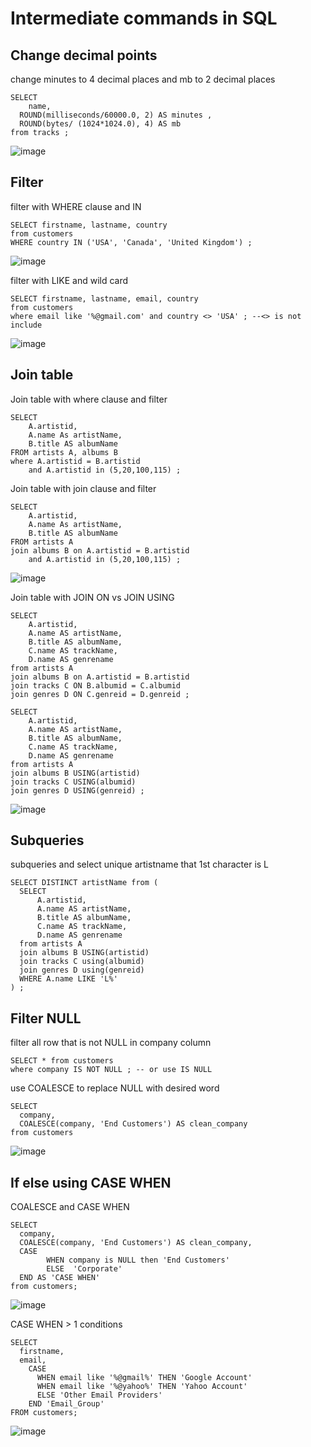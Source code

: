 # Intermediate commands in SQL


## Change decimal points
change minutes to 4 decimal places and mb to  2 decimal places
```
SELECT 
	name, 
  ROUND(milliseconds/60000.0, 2) AS minutes , 
  ROUND(bytes/ (1024*1024.0), 4) AS mb
from tracks ;
```
![image](https://user-images.githubusercontent.com/85028821/212546747-d9594af0-4d2d-4751-845a-df8b02c20041.png)

## Filter
filter with WHERE clause and IN
```
SELECT firstname, lastname, country 
from customers
WHERE country IN ('USA', 'Canada', 'United Kingdom') ;
```
![image](https://user-images.githubusercontent.com/85028821/212547013-252eb563-9f92-4866-8681-820f51acb37c.png)

filter with LIKE and wild card
```
SELECT firstname, lastname, email, country 
from customers
where email like '%@gmail.com' and country <> 'USA' ; --<> is not include
```
![image](https://user-images.githubusercontent.com/85028821/212548518-4fd0b748-1703-49d3-ac50-0fa0f74e1ba0.png)

## Join table
Join table with where clause and filter
```
SELECT 
    A.artistid,
    A.name As artistName,
    B.title AS albumName
FROM artists A, albums B
where A.artistid = B.artistid 
    and A.artistid in (5,20,100,115) ;
```

Join table with join clause and filter
```
SELECT 
    A.artistid,
    A.name As artistName,
    B.title AS albumName
FROM artists A 
join albums B on A.artistid = B.artistid 
    and A.artistid in (5,20,100,115) ;
```
![image](https://user-images.githubusercontent.com/85028821/212548855-88cc8a7f-fba8-4f0a-8b9c-570ee8bb4282.png)

Join table with JOIN ON vs JOIN USING
```
SELECT
    A.artistid,
    A.name AS artistName,
    B.title AS albumName,
    C.name AS trackName,
    D.name AS genrename
from artists A
join albums B on A.artistid = B.artistid
join tracks C ON B.albumid = C.albumid
join genres D ON C.genreid = D.genreid ;
```
```
SELECT
    A.artistid,
    A.name AS artistName,
    B.title AS albumName,
    C.name AS trackName,
    D.name AS genrename
from artists A
join albums B USING(artistid)
join tracks C USING(albumid)
join genres D USING(genreid) ;
```
![image](https://user-images.githubusercontent.com/85028821/212548966-1474591e-3f59-4ff1-968d-af6d6c10ef07.png)

## Subqueries
subqueries and select unique artistname that 1st character is L
```
SELECT DISTINCT artistName from (
  SELECT
      A.artistid,
      A.name AS artistName,
      B.title AS albumName,
      C.name AS trackName,
      D.name AS genrename
  from artists A
  join albums B USING(artistid)
  join tracks C using(albumid)
  join genres D using(genreid)
  WHERE A.name LIKE 'L%' 
) ;
```

## Filter NULL
filter all row that is not NULL in company column
```
SELECT * from customers
where company IS NOT NULL ; -- or use IS NULL
```

use COALESCE to replace NULL with desired word
```
SELECT 
  company, 
  COALESCE(company, 'End Customers') AS clean_company
from customers
```
![image](https://user-images.githubusercontent.com/85028821/212551183-07738594-a14a-4a51-8cb6-4ae927c87ba3.png)

## If else using CASE WHEN
COALESCE and CASE WHEN
```
SELECT 
  company, 
  COALESCE(company, 'End Customers') AS clean_company,
  CASE 
    	WHEN company is NULL then 'End Customers'
    	ELSE  'Corporate'
  END AS 'CASE WHEN'
from customers; 
```
![image](https://user-images.githubusercontent.com/85028821/212552100-f34e2226-9a75-4d74-8fd9-b22f99bcbc21.png)

CASE WHEN > 1 conditions
```
SELECT 
  firstname,
  email,
    CASE
      WHEN email like '%@gmail%' THEN 'Google Account'
      WHEN email like '%@yahoo%' THEN 'Yahoo Account'
      ELSE 'Other Email Providers'
    END 'Email_Group'
FROM customers;
```
![image](https://user-images.githubusercontent.com/85028821/212552191-5a2d0242-038e-44ea-9032-4e2c4109bbd8.png)

